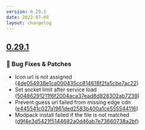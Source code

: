 ```yaml
---
version: 0.29.1
date: 2022-07-09
layout: changelog
---
```

## [0.29.1](#0.29.1)
### 🐛 Bug Fixes & Patches

- Icon url is not assigned ([4de054938e1ca000435cc814618f2fa5cbe7ac22](https://github.com/Voxelum/x-minecraft-launcher/commit/4de054938e1ca000435cc814618f2fa5cbe7ac22))
- Set socket limit after service load ([50486291211f6f2004aca37ead8d828302ab7239](https://github.com/Voxelum/x-minecraft-launcher/commit/50486291211f6f2004aca37ead8d828302ab7239))
- Prevent guess url failed from missing edge cdn ([e445541c027a1961ded2583b400a1ce555544116](https://github.com/Voxelum/x-minecraft-launcher/commit/e445541c027a1961ded2583b400a1ce555544116))
- Modpack install failed if the file is not matched ([d9f4e3d5421f5144682a0d46ab7e73660738a2bf](https://github.com/Voxelum/x-minecraft-launcher/commit/d9f4e3d5421f5144682a0d46ab7e73660738a2bf))
